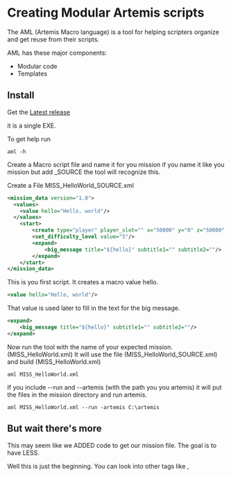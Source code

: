 # Creating Modular Artemis scripts

The AML (Artemis Macro language) is a tool for helping scripters organize and get reuse from their scripts.

AML has these major components:
- Modular code
- Templates 

## Install

Get the [Latest release](https://github.com/dougreichard/artemis_macro_language/releases)

it is a single EXE.

To get help run

```
aml -h
```

Create a Macro script file and name it for you mission if you name it like you mission but add _SOURCE the tool will recognize this.

Create a File MISS_HelloWorld_SOURCE.xml

``` xml
<mission_data version="1.0">
  <values>
    <value hello="Hello, world"/>
  </values>
    <start>
        <create type="player" player_slot="" x="50000" y="0" z="50000" name="Artemis"/>
        <set_difficulty_level value="5"/>
        <expand>
            <big_message title="${hello}" subtitle1="" subtitle2=""/>
        </expand>
    </start>
</mission_data>
```
This is you first script. It creates a macro value hello.

``` xml
<value hello="Hello, world"/>
```
That value is used later to fill in the text for the big message.

``` xml
<expand>
    <big_message title="${hello}" subtitle1="" subtitle2=""/>
</expand>
```

Now run the tool with the name of your expected mission. (MISS_HelloWorld.xml)
It will use the file (MISS_HelloWorld_SOURCE.xml) and build (MISS_HelloWorld.xml)

```
aml MISS_HelloWorld.xml
```


If you include --run and --artemis (with the path you you artemis)
it will put the files in the mission directory and run artemis.

```
aml MISS_HelloWorld.xml --run -artemis C:\artemis
```

## But wait there's more
This may seem like we ADDED code to get our mission file.
The goal is to have LESS. 

Well this is just the beginning. You can look into other tags like <repeat>, <template> etc.
These are the things that will really help reduce the amount of cut and paste you'll need.


## Modular code
Modular code lets you break up into separate files and you can merge them into one.
Having separate files allow you to have smaller more focused files to work with.

A new tag is used to bring files together. 

``` xml
<import name="TheNameOfTheFile"/>
```

Imports are grouped together under a tag.
And all files have a root tag of mission_data


``` xml
<!-- File: MISS_ExampleImport_SOURCE.xml -->
<mission_data>
    <imports>
        <import name="PartOne.xml"> />
        <import name="PartTwo.xml"> />
    </imports>
</mission_data>
```

